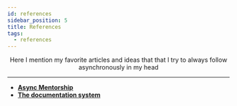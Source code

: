 ```yaml
---
id: references
sidebar_position: 5
title: References
tags:
  - references
---
```


<p align="center">
Here I mention my favorite articles and ideas that that I try to always follow asynchronously in my head
</p>

---

- [**Async Mentorship**](https://sibelius.github.io/zettelkasten/asynchronous-mentorship)
- [**The documentation system**](https://documentation.divio.com/)
